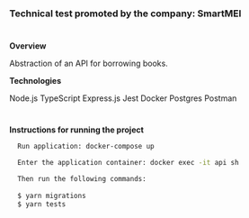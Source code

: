 <h3>Technical test promoted by the company: SmartMEI</h3>

#
**Overview**

Abstraction of an API for borrowing books.

**Technologies**

Node.js TypeScript Express.js Jest Docker Postgres Postman

#
**Instructions for running the project**


```zsh
  Run application: docker-compose up
```

```zsh
  Enter the application container: docker exec -it api sh 
```
```zsh
  Then run the following commands:
  
  $ yarn migrations
  $ yarn tests
```

  
